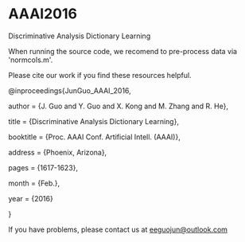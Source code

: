 # AAAI2016
Discriminative Analysis Dictionary Learning

When running the source code, we recomend to pre-process data via 'normcols.m'.


Please cite our work if you find these resources helpful.

@inproceedings{JunGuo_AAAI_2016,

  author = {J. Guo and Y. Guo and X. Kong and M. Zhang and R. He},
  
  title = {Discriminative Analysis Dictionary Learning},
  
  booktitle = {Proc. AAAI Conf. Artificial Intell. (AAAI)},
  
  address = {Phoenix, Arizona},
  
  pages = {1617-1623},
  
  month = {Feb.},
  
  year = {2016}
  
}

If you have problems, please contact us at eeguojun@outlook.com
